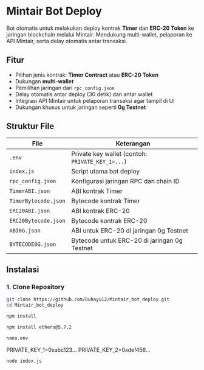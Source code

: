 # Mintair Bot Deploy

Bot otomatis untuk melakukan deploy kontrak **Timer** dan **ERC-20 Token** ke jaringan blockchain melalui Mintair. Mendukung multi-wallet, pelaporan ke API Mintair, serta delay otomatis antar transaksi.

## Fitur
- Pilihan jenis kontrak: **Timer Contract** atau **ERC-20 Token**
- Dukungan **multi-wallet**
- Pemilihan jaringan dari `rpc_config.json`
- Delay otomatis antar deploy (30 detik) dan antar wallet
- Integrasi API Mintair untuk pelaporan transaksi agar tampil di UI
- Dukungan khusus untuk jaringan seperti **0g Testnet**

## Struktur File

| File                  | Keterangan                                           |
|-----------------------|------------------------------------------------------|
| `.env`                | Private key wallet (contoh: `PRIVATE_KEY_1=...`)     |
| `index.js`            | Script utama bot deploy                              |
| `rpc_config.json`     | Konfigurasi jaringan RPC dan chain ID                |
| `TimerABI.json`       | ABI kontrak Timer                                     |
| `TimerBytecode.json`  | Bytecode kontrak Timer                                |
| `ERC20ABI.json`       | ABI kontrak ERC-20                                     |
| `ERC20Bytecode.json`  | Bytecode kontrak ERC-20                                |
| `ABI0G.json`          | ABI untuk ERC-20 di jaringan 0g Testnet               |
| `BYTECODE0G.json`     | Bytecode untuk ERC-20 di jaringan 0g Testnet          |

## Instalasi

### 1. Clone Repository
```bash
git clone https://github.com/Duhayu12/Mintair_bot_deploy.git
cd Mintair_bot_deploy
```
```bash
npm install
```
```bash
npm install ethers@5.7.2
```
```bash
nano.env
```
PRIVATE_KEY_1=0xabc123...
PRIVATE_KEY_2=0xdef456...
```bash
node index.js
```
